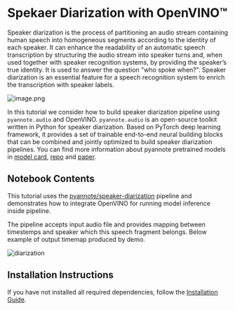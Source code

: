 # Spekaer Diarization with OpenVINO™

Speaker diarization is the process of partitioning an audio stream containing human speech into homogeneous segments according to the identity of each speaker. It can enhance the readability of an automatic speech transcription by structuring the audio stream into speaker turns and, when used together with speaker recognition systems, by providing the speaker’s true identity. It is used to answer the question "who spoke when?". Speaker diarization is an essential feature for a speech recognition system to enrich the transcription with speaker labels.

![image.png](https://docs.nvidia.com/deeplearning/nemo/user-guide/docs/en/stable/_images/asr_sd_diagram.png)

In this tutorial we consider how to build speaker diarization pipeline using `pyannote.audio` and OpenVINO. `pyannote.audio` is an open-source toolkit written in Python for speaker diarization. Based on PyTorch deep learning framework, it provides a set of trainable end-to-end neural building blocks that can be combined and jointly optimized to build speaker diarization pipelines. You can find more information about pyannote pretrained models in [model card](https://huggingface.co/pyannote/speaker-diarization), [repo](https://github.com/pyannote/pyannote-audio) and [paper](https://arxiv.org/abs/1911.01255).

## Notebook Contents

This tutorial uses the [pyannote/speaker-diarization](https://huggingface.co/pyannote/speaker-diarization) pipeline and demonstrates how to integrate OpenVINO for running model inference inside pipeline.

The pipeline accepts input audio file and provides mapping between timestemps and speaker which this speech fragment belongs.
Below example of output timemap produced by demo.

![diarization](https://user-images.githubusercontent.com/29454499/218432101-0bd0c424-e1d8-46af-ba1d-ee29ed6d1229.png)


## Installation Instructions

If you have not installed all required dependencies, follow the [Installation Guide](../../README.md).